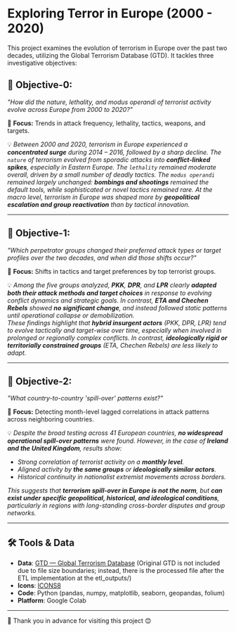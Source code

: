 ![]()

# Exploring Terror in Europe (2000 - 2020)

This project examines the evolution of terrorism in Europe over the past two decades, utilizing the Global Terrorism Database (GTD). It tackles three investigative objectives:

## &#127919; Objective-0: 
_"How did the nature, lethality, and modus operandi of terrorist activity evolve across Europe from 2000 to 2020?"_

&#128270; **Focus:** Trends in attack frequency, lethality, tactics, weapons, and targets.

&#128161; *Between 2000 and 2020, terrorism in Europe experienced a **concentrated surge** during 2014 &ndash; 2016, followed by a sharp decline. The `nature` of terrorism evolved from sporadic attacks into **conflict-linked spikes**, especially in Eastern Europe. The `lethality` remained moderate overall, driven by a small number of deadly tactics. The `modus operandi` remained largely unchanged: **bombings and shootings** remained the default tools, while sophisticated or novel tactics remained rare. At the macro level, terrorism in Europe was shaped more by **geopolitical escalation and group reactivation** than by tactical innovation.*

---

## &#127919; Objective-1:
_"Which perpetrator groups changed their preferred attack types or target profiles over the two decades, and when did those shifts occur?"_

&#128270; **Focus:** Shifts in tactics and target preferences by top terrorist groups.

&#128161; *Among the five groups analyzed, **PKK**, **DPR**, and **LPR** clearly **adapted both their attack methods and target choices** in response to evolving conflict dynamics and strategic goals. In contrast, **ETA and Chechen Rebels** showed **no significant change**, and instead followed static patterns until operational collapse or demobilization.<br>
These findings highlight that **hybrid insurgent actors** (PKK, DPR, LPR) tend to evolve tactically and target-wise over time, especially when involved in prolonged or regionally complex conflicts. In contrast, **ideologically rigid or territorially constrained groups** (ETA, Chechen Rebels) are less likely to adapt.*

---

## &#127919; Objective-2:
_"What country-to-country 'spill-over' patterns exist?"_

&#128270; **Focus:** Detecting month-level lagged correlations in attack patterns across neighboring countries.

&#128161; *Despite the broad testing across 41 European countries, **no widespread operational spill-over patterns** were found. However, in the case of **Ireland and the United Kingdom**, results show:*
- *Strong correlation of terrorist activity on a **monthly level**.*
- *Aligned activity by **the same groups** or **ideologically similar actors**.*
- *Historical continuity in nationalist extremist movements across borders.*

*This suggests that **terrorism spill-over in Europe is not the norm**, but **can exist under specific geopolitical, historical, and ideological conditions**, particularly in regions with long-standing cross-border disputes and group networks.*

---

## &#128736; Tools & Data

- **Data**: [GTD &mdash; Global Terrorism Database](https://www.start.umd.edu/data-tools/GTD) (Original GTD is not included due to file size boundaries; instead, there is the processed file after the ETL implementation at the etl_outputs/)
- **Icons**: [ICONS8](https://icons8.com/)
- **Code**: Python (pandas, numpy, matplotlib, seaborn, geopandas, folium)
- **Platform**: Google Colab

---

&#128591; Thank you in advance for visiting this project &#128522;
